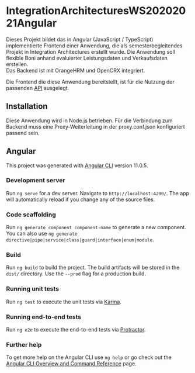 # IntegrationArchitecturesWS20202021Angular

Dieses Projekt bildet das in Angular (JavaScript / TypeScript) implementierte Frontend einer
Anwendung, die als semesterbegleitendes Projekt in Integration Architectures erstellt
wurde. Die Anwendung soll flexible Boni anhand evaluierter Leistungsdaten und Verkaufsdaten
erstellen.  
Das Backend ist mit OrangeHRM und OpenCRX integriert.

Die Frontend die diese Anwendung bereitstellt, ist für die Nutzung der passenden [API](https://github.com/LUC4R4T0R/integrationarchitecturesws2020-2021_node.js)
ausgelegt.

## Installation

Diese Anwendung wird in Node.js betrieben. Für die Verbindung zum Backend muss 
eine Proxy-Weiterleitung in der proxy.conf.json konfiguriert passend sein.

## Angular

This project was generated with [Angular CLI](https://github.com/angular/angular-cli) version 11.0.5.

### Development server

Run `ng serve` for a dev server. Navigate to `http://localhost:4200/`. The app will automatically reload if you change any of the source files.

### Code scaffolding

Run `ng generate component component-name` to generate a new component. You can also use `ng generate directive|pipe|service|class|guard|interface|enum|module`.

### Build

Run `ng build` to build the project. The build artifacts will be stored in the `dist/` directory. Use the `--prod` flag for a production build.

### Running unit tests

Run `ng test` to execute the unit tests via [Karma](https://karma-runner.github.io).

### Running end-to-end tests

Run `ng e2e` to execute the end-to-end tests via [Protractor](http://www.protractortest.org/).

### Further help

To get more help on the Angular CLI use `ng help` or go check out the [Angular CLI Overview and Command Reference](https://angular.io/cli) page.
